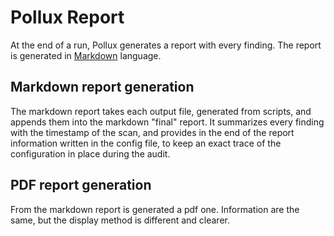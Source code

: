 # Pollux Report

At the end of a run, Pollux generates a report with every finding. The report is generated in [Markdown](https://en.wikipedia.org/wiki/Markdown) language.

## Markdown report generation

The markdown report takes each output file, generated from scripts, and appends them into the markdown "final" report. It summarizes every finding with the timestamp of the scan, and provides in the end of the report information written in the config file, to keep an exact trace of the configuration in place during the audit.

## PDF report generation

From the markdown report is generated a pdf one. Information are the same, but the display method is different and clearer.
